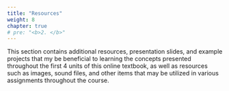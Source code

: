 ```yaml
---
title: "Resources"
weight: 8
chapter: true
# pre: "<b>2. </b>"
---
```


This section contains additional resources, presentation slides, and example projects that my be beneficial to learning the concepts presented throughout the first 4 units of this online textbook, as well as resources such as images, sound files, and other items that may be utilized in various assignments throughout the course.